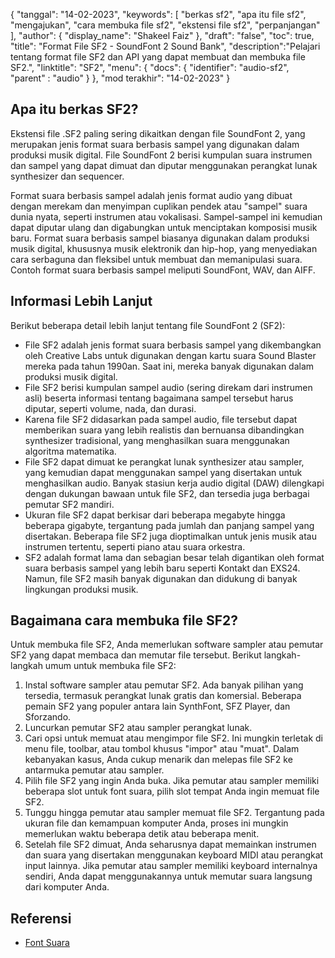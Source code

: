 {
"tanggal": "14-02-2023",
  "keywords": [
"berkas sf2",
"apa itu file sf2",
"mengajukan",
"cara membuka file sf2",
"ekstensi file sf2",
"perpanjangan"
],
  "author": {
"display_name": "Shakeel Faiz"
},
"draft": "false",
"toc": true,
"title": "Format File SF2 - SoundFont 2 Sound Bank",
  "description":"Pelajari tentang format file SF2 dan API yang dapat membuat dan membuka file SF2.",
"linktitle": "SF2",
  "menu": {
    "docs": {
      "identifier": "audio-sf2",
"parent" : "audio"
}
},
"mod terakhir": "14-02-2023"
}

## Apa itu berkas SF2?

Ekstensi file .SF2 paling sering dikaitkan dengan file SoundFont 2, yang merupakan jenis format suara berbasis sampel yang digunakan dalam produksi musik digital. File SoundFont 2 berisi kumpulan suara instrumen dan sampel yang dapat dimuat dan diputar menggunakan perangkat lunak synthesizer dan sequencer.

Format suara berbasis sampel adalah jenis format audio yang dibuat dengan merekam dan menyimpan cuplikan pendek atau "sampel" suara dunia nyata, seperti instrumen atau vokalisasi. Sampel-sampel ini kemudian dapat diputar ulang dan digabungkan untuk menciptakan komposisi musik baru. Format suara berbasis sampel biasanya digunakan dalam produksi musik digital, khususnya musik elektronik dan hip-hop, yang menyediakan cara serbaguna dan fleksibel untuk membuat dan memanipulasi suara. Contoh format suara berbasis sampel meliputi SoundFont, WAV, dan AIFF.

## Informasi Lebih Lanjut

Berikut beberapa detail lebih lanjut tentang file SoundFont 2 (SF2):

- File SF2 adalah jenis format suara berbasis sampel yang dikembangkan oleh Creative Labs untuk digunakan dengan kartu suara Sound Blaster mereka pada tahun 1990an. Saat ini, mereka banyak digunakan dalam produksi musik digital.
- File SF2 berisi kumpulan sampel audio (sering direkam dari instrumen asli) beserta informasi tentang bagaimana sampel tersebut harus diputar, seperti volume, nada, dan durasi.
- Karena file SF2 didasarkan pada sampel audio, file tersebut dapat memberikan suara yang lebih realistis dan bernuansa dibandingkan synthesizer tradisional, yang menghasilkan suara menggunakan algoritma matematika.
- File SF2 dapat dimuat ke perangkat lunak synthesizer atau sampler, yang kemudian dapat menggunakan sampel yang disertakan untuk menghasilkan audio. Banyak stasiun kerja audio digital (DAW) dilengkapi dengan dukungan bawaan untuk file SF2, dan tersedia juga berbagai pemutar SF2 mandiri.
- Ukuran file SF2 dapat berkisar dari beberapa megabyte hingga beberapa gigabyte, tergantung pada jumlah dan panjang sampel yang disertakan. Beberapa file SF2 juga dioptimalkan untuk jenis musik atau instrumen tertentu, seperti piano atau suara orkestra.
- SF2 adalah format lama dan sebagian besar telah digantikan oleh format suara berbasis sampel yang lebih baru seperti Kontakt dan EXS24. Namun, file SF2 masih banyak digunakan dan didukung di banyak lingkungan produksi musik.

## Bagaimana cara membuka file SF2?

Untuk membuka file SF2, Anda memerlukan software sampler atau pemutar SF2 yang dapat membaca dan memutar file tersebut. Berikut langkah-langkah umum untuk membuka file SF2:

1. Instal software sampler atau pemutar SF2. Ada banyak pilihan yang tersedia, termasuk perangkat lunak gratis dan komersial. Beberapa pemain SF2 yang populer antara lain SynthFont, SFZ Player, dan Sforzando.
2. Luncurkan pemutar SF2 atau sampler perangkat lunak.
3. Cari opsi untuk memuat atau mengimpor file SF2. Ini mungkin terletak di menu file, toolbar, atau tombol khusus "impor" atau "muat". Dalam kebanyakan kasus, Anda cukup menarik dan melepas file SF2 ke antarmuka pemutar atau sampler.
4. Pilih file SF2 yang ingin Anda buka. Jika pemutar atau sampler memiliki beberapa slot untuk font suara, pilih slot tempat Anda ingin memuat file SF2.
5. Tunggu hingga pemutar atau sampler memuat file SF2. Tergantung pada ukuran file dan kemampuan komputer Anda, proses ini mungkin memerlukan waktu beberapa detik atau beberapa menit.
6. Setelah file SF2 dimuat, Anda seharusnya dapat memainkan instrumen dan suara yang disertakan menggunakan keyboard MIDI atau perangkat input lainnya. Jika pemutar atau sampler memiliki keyboard internalnya sendiri, Anda dapat menggunakannya untuk memutar suara langsung dari komputer Anda.

## Referensi
* [Font Suara](https://en.wikipedia.org/wiki/SoundFont)

